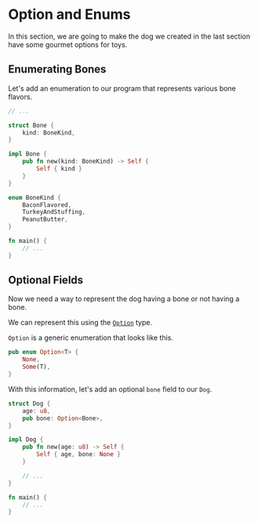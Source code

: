# Option and Enums

In this section, we are going to make the dog we created in the last section
have some gourmet options for toys.

## Enumerating Bones

Let's add an enumeration to our program
that represents various bone flavors.

```rust
// ...

struct Bone {
    kind: BoneKind,
}

impl Bone {
    pub fn new(kind: BoneKind) -> Self {
        Self { kind }
    }
}

enum BoneKind {
    BaconFlavored,
    TurkeyAndStuffing,
    PeanutButter,
}

fn main() {
    // ...
}
```

## Optional Fields

Now we need a way to represent the dog having
a bone or not having a bone. 

We can represent this using the [`Option`](https://doc.rust-lang.org/std/option/) type.

`Option` is a generic enumeration that looks like this.

```rust
pub enum Option<T> {
    None,
    Some(T),
}
```

With this information, let's add an optional `bone` field to our `Dog`.

```rust
struct Dog {
    age: u8,
    pub bone: Option<Bone>,
}

impl Dog {
    pub fn new(age: u8) -> Self {
        Self { age, bone: None }
    }

    // ...
}

fn main() {
    // ...
}
```